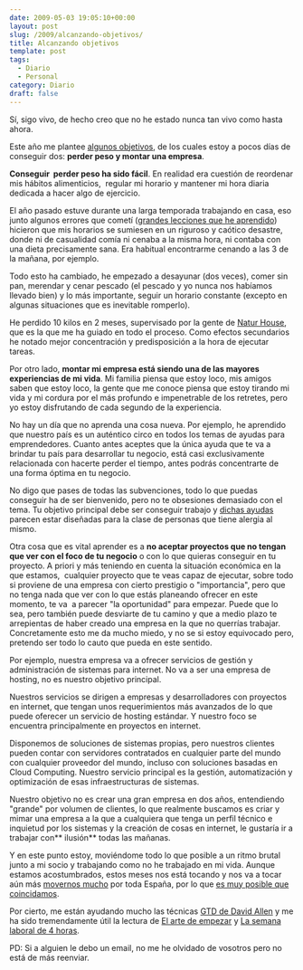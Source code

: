 ```yaml
---
date: 2009-05-03 19:05:10+00:00
layout: post
slug: /2009/alcanzando-objetivos/
title: Alcanzando objetivos
template: post
tags:
  - Diario
  - Personal
category: Diario
draft: false
---
```


Sí, sigo vivo, de hecho creo que no he estado nunca tan vivo como hasta ahora.

Este año me plantee [algunos objetivos](/2008/12/26/mis-objetivos-para-el-proximo-2009), de los cuales estoy a pocos días de conseguir dos: **perder peso y montar una empresa**.

**Conseguir  perder peso ha sido fácil**. En realidad era cuestión de reordenar mis hábitos alimenticios,  regular mi horario y mantener mi hora diaria dedicada a hacer algo de ejercicio.

El año pasado estuve durante una larga temporada trabajando en casa, eso junto algunos errores que cometí ([grandes lecciones que he aprendido](/2008/09/20/cosas-que-he-aprendido-al-trabajar-como-autonomo-desde-casa-parte-2-de-2)) hicieron que mis horarios se sumiesen en un riguroso y caótico desastre, donde ni de casualidad comía ni cenaba a la misma hora, ni contaba con una dieta precisamente sana. Era habitual encontrarme cenando a las 3 de la mañana, por ejemplo.

Todo esto ha cambiado, he empezado a desayunar (dos veces), comer sin pan, merendar y cenar pescado (el pescado y yo nunca nos habíamos llevado bien) y lo más importante, seguir un horario constante (excepto en algunas situaciones que es inevitable romperlo).

He perdido 10 kilos en 2 meses, supervisado por la gente de [Natur House](http://www.naturhouse.com/), que es la que me ha guiado en todo el proceso. Como efectos secundarios he notado mejor concentración y predisposición a la hora de ejecutar tareas.

Por otro lado, **montar mi empresa está siendo una de las mayores experiencias de mi vida**. Mi familia piensa que estoy loco, mis amigos saben que estoy loco, la gente que me conoce piensa que estoy tirando mi vida y mi cordura por el más profundo e impenetrable de los retretes, pero yo estoy disfrutando de cada segundo de la experiencia.

No hay un día que no aprenda una cosa nueva. Por ejemplo, he aprendido que nuestro país es un auténtico circo en todos los temas de ayudas para emprendedores. Cuanto antes aceptes que la única ayuda que te va a brindar tu país para desarrollar tu negocio, está casi exclusivamente  relacionada con hacerte perder el tiempo, antes podrás concentrarte de una forma óptima en tu negocio.

No digo que pases de todas las subvenciones, todo lo que puedas conseguir ha de ser bienvenido, pero no te obsesiones demasiado con el tema. Tu objetivo principal debe ser conseguir trabajo y [dichas ayudas](http://francoisderbaix.com/2009/03/10/las-subvenciones-y-ayudas-para-empresas-no-sirven-para-nada-son-nefastas/) parecen estar diseñadas para la clase de personas que tiene alergia al mismo.

Otra cosa que es vital aprender es a **no aceptar proyectos que no tengan que ver con el foco de tu negocio** o con lo que quieras conseguir en tu proyecto. A priori y más teniendo en cuenta la situación económica en la que estamos,  cualquier proyecto que te veas capaz de ejecutar, sobre todo si proviene de una empresa con cierto prestigio o "importancia", pero que no tenga nada que ver con lo que estás planeando ofrecer en este momento, te va  a parecer "la oportunidad" para empezar.
Puede que lo sea, pero también puede desviarte de tu camino y que a medio plazo te arrepientas de haber creado una empresa en la que no querrías trabajar. Concretamente esto me da mucho miedo, y no se si estoy equivocado pero, pretendo ser todo lo cauto que pueda en este sentido.

Por ejemplo, nuestra empresa va a ofrecer servicios de gestión y administración de sistemas para internet. No va a ser una empresa de hosting, no es nuestro objetivo principal.

Nuestros servicios se dirigen a empresas y desarrolladores con proyectos en internet, que tengan unos requerimientos más avanzados de lo que puede oferecer un servicio de hosting estándar. Y nuestro foco se encuentra principalmente en proyectos en internet.

Disponemos de soluciones de sistemas propias, pero nuestros clientes pueden contar con servidores contratados en cualquier parte del mundo con cualquier proveedor del mundo, incluso con soluciones basadas en Cloud Computing. Nuestro servicio principal es la gestión, automatización y optimización de esas infraestructuras de sistemas.

Nuestro objetivo no es crear una gran empresa en dos años, entendiendo "grande" por volumen de clientes, lo que realmente buscamos es criar y mimar una empresa a la que a cualquiera que tenga un perfil técnico e inquietud por los sistemas y la creación de cosas en internet, le gustaría ir a trabajar con** ilusión** todas las mañanas.

Y en este punto estoy, moviéndome todo lo que posible a un ritmo brutal junto a mi socio y trabajando como no he trabajado en mi vida. Aunque estamos acostumbrados, estos meses nos está tocando y nos va a tocar aún más [movernos mucho](http://angelmaria.com/2009/04/04/sal-a-vender-%C2%A1cojones/) por toda España, por lo que [es muy posible que coincidamos](http://www.dopplr.com/traveller/Asier).

Por cierto, me están ayudando mucho las técnicas [GTD de David Allen](http://www.casadellibro.com/libro-organizate-con-eficacia/2900001127629) y me ha sido tremendamente útil la lectura de [El arte de empezar](http://www.casadellibro.com/libro-el-arte-de-empezar-el-libro-para-emprendedores-mas-util-escrito-hasta-la-fecha/2900001224110) y [La semana laboral de 4 horas](http://www.casadellibro.com/libro-la-semana-laboral-de-4-horas/2900001246921).

PD: Si a alguien le debo un email, no me he olvidado de vosotros pero no está de más reenviar.
